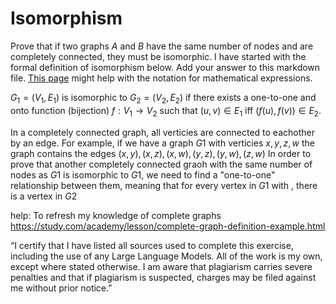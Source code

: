 # Isomorphism

Prove that if two graphs $A$ and $B$ have the same number of nodes and are
completely connected, they must be isomorphic. I have started with the formal
definition of isomorphism below. Add your answer to this markdown file. [This
page](https://docs.github.com/en/get-started/writing-on-github/working-with-advanced-formatting/writing-mathematical-expressions)
might help with the notation for mathematical expressions.

$G_1=(V_1 , E_1)$ is isomorphic to $G_2 = (V_2, E_2)$ if there exists a
one-to-one and onto function (bijection) $f: V_1 \rightarrow V_2$ such that $(u,v)
\in E_1$ iff $(f(u),f(v)) \in E_2$.

In a completely connected graph, all verticies are connected to eachother by an edge. For example, if we have a graph $G1$ with verticies $x,y,z,w$ the graph contains the edges $(x,y), (x,z), (x,w), (y,z), (y,w), (z,w)$ In order to prove that another completely connected graoh with the same number of nodes as $G1$ is isomorphic to $G1$, we need to find a "one-to-one" relationship between them, meaning that for every vertex in $G1$ with , there is a vertex in $G2$ 

help: To refresh my knowledge of complete graphs https://study.com/academy/lesson/complete-graph-definition-example.html

“I certify that I have listed all sources used to complete this exercise, including the use of any Large Language Models. All of the work is my own, except where stated otherwise. I am aware that plagiarism carries severe penalties and that if plagiarism is suspected, charges may be filed against me without prior notice.”
